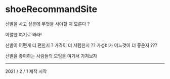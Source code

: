 # shoeRecommandSite


신발을 사고 싶은데 무엇을 사야할 지 모른다 ? 

이럴땐 여기로 와라! 

신발이 어떤게 더 편한지 ? 가격이 더 저렴한지 ?? 가성비가 어느것이 더 좋은지 ???

신발을 좋아하는 사람들의 모임을 여기서 가져보자

----------------------------------------------
2021 / 2 / 1 제작 시작
 
